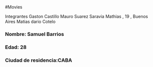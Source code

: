 #Movies

Integrantes
Gaston Castillo
Mauro Suarez
Saravia Mathias , 19 , Buenos Aires
Matias dario Cotelo
### Nombre: Samuel Barrios
### Edad: 28
### Ciudad de residencia:CABA
